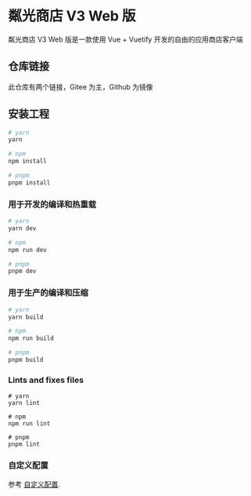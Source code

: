 # 粼光商店 V3 Web 版
粼光商店 V3 Web 版是一款使用 Vue + Vuetify 开发的自由的应用商店客户端

## 仓库链接
此仓库有两个链接，Gitee 为主，Github 为镜像

## 安装工程

``` powershell
# yarn
yarn

# npm
npm install

# pnpm
pnpm install
```

### 用于开发的编译和热重载

``` powershell
# yarn
yarn dev

# npm
npm run dev

# pnpm
pnpm dev
```

### 用于生产的编译和压缩

``` powershell
# yarn
yarn build

# npm
npm run build

# pnpm
pnpm build
```

### Lints and fixes files

```
# yarn
yarn lint

# npm
npm run lint

# pnpm
pnpm lint
```

### 自定义配置

参考 [自定义配置](https://vitejs.dev/config/).
